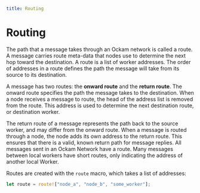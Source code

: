 ```yaml
title: Routing
```
# Routing

The path that a message takes through an Ockam network is called a route. A
message carries route meta-data that nodes use to determine the next hop toward
the destination. A route is a list of worker addresses. The order of addresses
in a route defines the path the message will take from its source to its
destination.

A message has two routes: the **onward route** and the **return route**. The
onward route specifies the path the message takes to the destination. When
a node receives a message to route, the head of the address list is removed
from the route. This address is used to determine the next destination route,
or destination worker.

The return route of a message represents the path back to the source worker,
and may differ from the onward route. When a message is routed through a node,
the node adds its own address to the return route. This ensures that there is a
valid, known return path for message replies. All messages sent in an Ockam
Network have a route. Many messages between local workers have short routes,
only indicating the address of another local Worker.

Routes are created with the `route` macro, which takes a list of addresses:

```rust
let route = route!["node_a", "node_b", "some_worker"];
```
